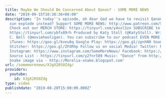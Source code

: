 ```yaml
---
title: Maybe We Should Be Concerned About Qanon? - SOME MORE NEWS
date: "2019-09-15T10:38:36+08:00"
description: 'In today''s episode, oh dear God we have to revisit Qanon? Can’t the
  sun explode instead? Support SOME MORE NEWS: http://www.patreon.com/SomeMoreNews
  Check out our MERCH STORE: https://tinyurl.com/y4xxl3zn SUBSCRIBE to SOME MORE NEWS:
  https://tinyurl.com/ybfx89rh Produced by Katy Stoll (@KatyStoll). Written by David
  C. Bell (@moviehooligan). You can subscribe to our podcast EVEN MORE NEWS here:
  iTunes: https://goo.gl/bveu8q Google Play: https://goo.gl/zpnhN9 Soundcloud: https://goo.gl/xMHZYT
  Stitcher: https://goo.gl/ZFdRhp Follow us on social Media! Twitter: https://twitter.com/SomeMoreNews
  Instagram: https://www.instagram.com/SomeMoreNews/ Facebook: https://www.facebook.com/SomeMoreNews/
  Source List - https://tinyurl.com/y2fnr589 Music: "Dance" from http://www.Bensound.com
  Snake image via - http://Morelia-snake.blogspot.com'
url: /somemorenews/XJgX20S0Zdg/
providers:
  youtube:
    id: XJgX20S0Zdg
type: video
publishdate: "2019-08-20T15:00:09.000Z"
---
```

